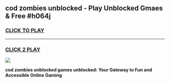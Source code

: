 
## cod zombies unblocked - Play Unblocked Gmaes & Free #h064j
<h3>
<a href="https://news.freeplayer.one?title=cod_zombies_unblocked&ref=24F">CLICK TO PLAY</a></h3>
<hr>

<h3>
<a href="https://news.freeplayer.one?title=cod_zombies_unblocked&ref=24F">CLICK 2 PLAY</a>
  
</h3>

<a href="https://news.freeplayer.one?title=cod_zombies_unblocked&ref=24F/"><img src="https://clearcache.store/games.png"></a>


**cod zombies unblocked games unblocked: Your Gateway to Fun and Accessible Online Gaming**
